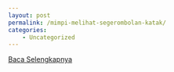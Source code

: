 ```yaml
---
layout: post
permalink: /mimpi-melihat-segerombolan-katak/
categories:
    - Uncategorized
---
```


[Baca Selengkapnya](/03)